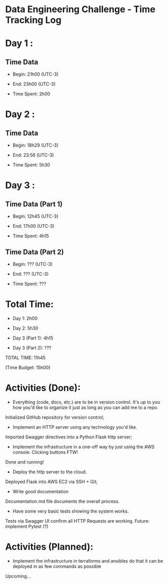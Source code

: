 # Data Engineering Challenge - Time Tracking Log

# Day 1 :

## Time Data

* Begin: 21h00 (UTC-3)

* End: 23h00 (UTC-3)

* Time Spent: 2h00


# Day 2 :

## Time Data

* Begin: 18h29 (UTC-3)

* End: 23:56 (UTC-3)

* Time Spent: 5h30


# Day 3 :

## Time Data (Part 1)

* Begin: 12h45 (UTC-3)

* End: 17h00 (UTC-3)

* Time Spent: 4h15


## Time Data (Part 2)

* Begin: ??? (UTC-3)

* End: ??? (UTC-3)

* Time Spent: ???


# Total Time:

* Day 1: 2h00

* Day 2: 5h30

* Day 3 (Part 1): 4h15

* Day 3 (Part 2): ???

TOTAL TIME: 11h45

(Time Budget: 15h00)



# Activities (Done):

- Everything (code, docs, etc.) are to be in version control. It's up to you
  how you'd like to organize it just as long as you can add me to a repo.

Initialized GitHub repository for version control;

- Implement an HTTP server using any technology you'd like.

Imported Swagger directives into a Python Flask http server;

- Implement the infrastructure in a one-off way by just using the
  AWS console. Clicking buttons FTW!

Done and running!

- Deploy the http server to the cloud.

Deployed Flask into AWS EC2 via SSH + Git;

- Write good documentation

Documentation.md file documents the overall process.

- Have some very basic tests showing the system works.

Tests via Swagger UI confirm all HTTP Requests are working. Future: implement Pytest (?)

# Activities (Planned):

- Implement the infrastructure in terraforms and ansibles do that it can be deployed
  in as few commands as possible

Upcoming...

